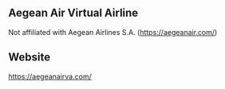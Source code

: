 ## Aegean Air Virtual Airline

Not affiliated with Aegean Airlines S.A. (https://aegeanair.com/)

## Website
https://aegeanairva.com/
